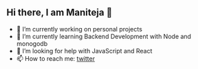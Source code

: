 ## Hi there, I am Maniteja 👋

<!-- ![Profile](Github1.gif) -->


- 🔭 I’m currently working on personal projects
- 🌱 I’m currently learning Backend Development with Node and monogodb
- 🤔 I’m looking for help with JavaScript and React
- 📫 How to reach me: [twitter](https://twitter.com/srimaniteja19)

